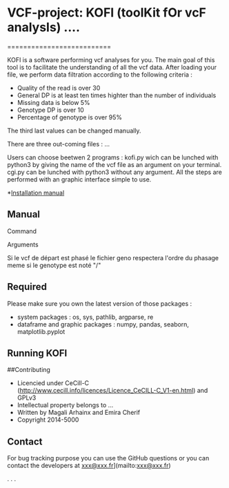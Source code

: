 # VCF-project: KOFI (toolKit fOr vcF analysIs) ....
==========================

KOFI is a software performing vcf analyses for you. The main goal of this tool is to facilitate the understanding of all the vcf data. 
After loading your file, we perform data filtration according to the following criteria : 
- Quality of the read is over 30
- General DP is at least ten times highter than the number of individuals
- Missing data is below 5%
- Genotype DP is over 10
- Percentage of genotype is over 95%

The third last values can be changed manually. 

There are three out-coming files : 
... 

Users can choose beetwen 2 programs : 
kofi.py wich can be lunched with python3 by giving the name of the vcf file as an argument on your terminal.
cgi.py can be lunched with python3 without any argument. All the steps are performed with an graphic interface simple to use.

*[Installation manual](https://github.com/emiracherif/VCF-project/blob/master/INSTALLmd)

## Manual

Command

Arguments

Si le vcf de départ est phasé le fichier geno respectera l'ordre du phasage meme si le genotype est noté "/"


## Required

Please make sure you own the latest version of those packages : 
- system packages : os, sys, pathlib, argparse, re
- dataframe and graphic packages : numpy, pandas, seaborn, matplotlib.pyplot 

## Running KOFI

##Contributing

* Licencied under CeCill-C (http://www.cecill.info/licences/Licence_CeCILL-C_V1-en.html) and GPLv3 
* Intellectual property belongs to ... 
* Written by Magali Arhainx and  Emira Cherif
* Copyright 2014-5000

## Contact 

For bug tracking purpose you can use the GitHub questions or you can contact the developers at
xxx@xxx.fr](mailto:xxx@xxx.fr)

.
.
.

